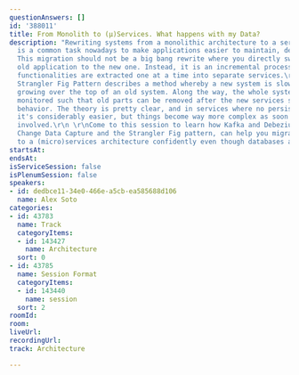 ```yaml
---
questionAnswers: []
id: '388011'
title: From Monolith to (µ)Services. What happens with my Data?
description: "Rewriting systems from a monolithic architecture to a services architecture
  is a common task nowadays to make applications easier to maintain, deploy, and release.
  This migration should not be a big bang rewrite where you directly switch from the
  old application to the new one. Instead, it is an incremental process during which
  functionalities are extracted one at a time into separate services.\r\n \r\nThe
  Strangler Fig Pattern describes a method whereby a new system is slowly and incrementally
  growing over the top of an old system. Along the way, the whole system is continuously
  monitored such that old parts can be removed after the new services show correct
  behavior. The theory is pretty clear, and in services where no persistence is needed,
  it's considerably easier, but things become way more complex as soon as data is
  involved.\r\n \r\nCome to this session to learn how Kafka and Debezium, through
  Change Data Capture and the Strangler Fig pattern, can help you migrate from monoliths
  to a (micro)services architecture confidently even though databases are involved.\r\n"
startsAt: 
endsAt: 
isServiceSession: false
isPlenumSession: false
speakers:
- id: dedbce11-34e0-466e-a5cb-ea585688d106
  name: Alex Soto
categories:
- id: 43783
  name: Track
  categoryItems:
  - id: 143427
    name: Architecture
  sort: 0
- id: 43785
  name: Session Format
  categoryItems:
  - id: 143440
    name: session
  sort: 2
roomId: 
room: 
liveUrl: 
recordingUrl: 
track: Architecture

---
```

